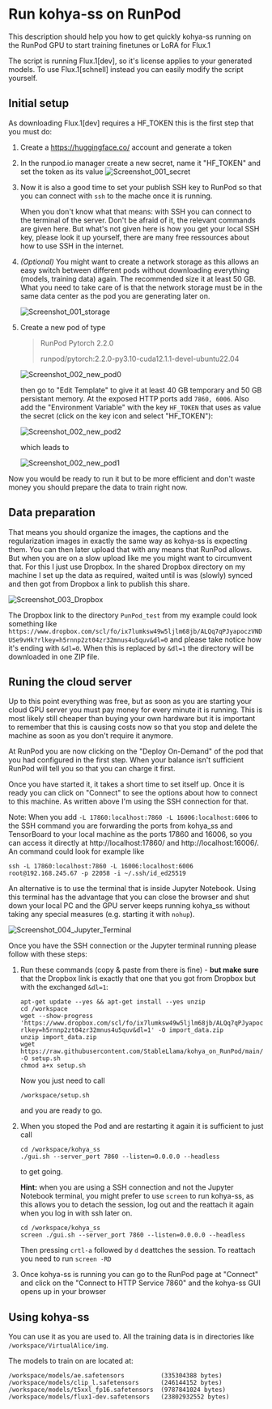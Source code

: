 # Run kohya-ss on RunPod

This description should help you how to get quickly kohya-ss running on the RunPod GPU
to start training finetunes or LoRA for Flux.1

The script is running Flux.1[dev], so it's license applies to your generated models.
To use Flux.1[schnell] instead you can easily modify the script yourself.

## Initial setup

As downloading Flux.1[dev] requires a HF_TOKEN this is the first step that you must do:

1. Create a https://huggingface.co/ account and generate a token
2. In the runpod.io manager create a new secret, name it "HF_TOKEN" and set the
   token as its value
   ![Screenshot_001_secret](images/Screenshot_001_secret.png)
3. Now it is also a good time to set your publish SSH key to RunPod so that you can
   connect with `ssh` to the mache once it is running.

   When you don't know what that means: with SSH you can connect to the terminal
   of the server. Don't be afraid of it, the relevant commands are given here.
   But what's not given here is how you get your local SSH key, please look it up
   yourself, there are many free ressources about how to use SSH in the internet.
4. *(Optional)* You might want to create a network storage as this allows an easy
   switch between different pods without downloading everything (models, training
   data) again. The recommended size it at least 50 GB. What you need to take care
   of is that the network storage must be in the same data center as the pod you are
   generating later on.

   ![Screenshot_001_storage](images/Screenshot_001_storage.png)
6. Create a new pod of type

   > RunPod Pytorch 2.2.0
   > 
   > runpod/pytorch:2.2.0-py3.10-cuda12.1.1-devel-ubuntu22.04

   ![Screenshot_002_new_pod0](images/Screenshot_002_new_pod0.png)
   
   then go to "Edit Template" to give it at least 40 GB temporary and 50 GB persistant memory.
   At the exposed HTTP ports add `7860, 6006`.
   Also add the "Environment Variable" with the key `HF_TOKEN` that uses as value the secret
   (click on the key icon and select "HF_TOKEN"):
   
   ![Screenshot_002_new_pod2](images/Screenshot_002_new_pod2.png)
   
   which leads to
   
   ![Screenshot_002_new_pod1](images/Screenshot_002_new_pod1.png)

Now you would be ready to run it but to be more efficient and don't waste money you should 
prepare the data to train right now.

## Data preparation

That means you should organize the images, the captions and the regularization images in exactly
the same way as kohya-ss is expecting them. You can then later upload that with any means that 
RunPod allows. But when you are on a slow upload like me you might want to circumvent that.
For this I just use Dropbox. In the shared Dropbox directory on my machine I set up the data
as required, waited until is was (slowly) synced and then got from Dropbox a link to publish
this share.

![Screenshot_003_Dropbox](images/Screenshot_003_Dropbox.png)

The Dropbox link to the directory `PunPod_test` from my example could look something like
`https://www.dropbox.com/scl/fo/ix7lumksw49w5ljlm68jb/ALQq7qPJyapoczVNDUSe9vHk?rlkey=h5rnnp2zt04zr32mnus4u5quv&dl=0`
and please take notice how it's ending with `&dl=0`. When this is replaced by `&dl=1` the
directory will be downloaded in one ZIP file.

## Runing the cloud server

Up to this point everything was free, but as soon as you are starting your cloud GPU server
you must pay money for every minute it is running. This is most likely still cheaper than
buying your own hardware but it is important to remember that this is causing costs now
so that you stop and delete the machine as soon as you don't require it anymore.

At RunPod you are now clicking on the "Deploy On-Demand" of the pod that you had configured
in the first step. When your balance isn't sufficient RunPod will tell you so that you
can charge it first.

Once you have started it, it takes a short time to set itself up. Once it is ready you
can click on "Connect" to see the options about how to connect to this machine.
As written above I'm using the SSH connection for that.

Note: When you add `-L 17860:localhost:7860 -L 16006:localhost:6006` to the SSH command
you are forwarding the ports from kohya_ss and TensorBoard to your local machine as
the ports 17860 and 16006, so you can access it directly at http://localhost:17860/ 
and http://localhost:16006/. An command could look for example like
```
ssh -L 17860:localhost:7860 -L 16006:localhost:6006 root@192.168.245.67 -p 22058 -i ~/.ssh/id_ed25519
```

An alternative is to use the terminal that is inside Jupyter Notebook. Using this terminal
has the advantage that you can close the browser and shut down your local PC and the
GPU server keeps running kohya_ss without taking any special measures (e.g. starting
it with `nohup`).

![Screenshot_004_Jupyter_Terminal](images/Screenshot_004_Jupyter_Terminal.png)

Once you have the SSH connection or the Jupyter terminal running please follow with these steps:

1. Run these commands (copy & paste from there is fine) - **but make sure** that the
   Dropbox link is exactly that one that you got from Dropbox but with the
   exchanged `&dl=1`:

   ```
   apt-get update --yes && apt-get install --yes unzip
   cd /workspace
   wget --show-progress  'https://www.dropbox.com/scl/fo/ix7lumksw49w5ljlm68jb/ALQq7qPJyapoczVNDUSe9vHk?rlkey=h5rnnp2zt04zr32mnus4u5quv&dl=1' -O import_data.zip
   unzip import_data.zip
   wget https://raw.githubusercontent.com/StableLlama/kohya_on_RunPod/main/setup.sh -O setup.sh
   chmod a+x setup.sh
   ```

   Now you just need to call
   ```
   /workspace/setup.sh
   ```
   and you are ready to go.
2. When you stoped the Pod and are restarting it again it is sufficient to just call
   ```
   cd /workspace/kohya_ss
   ./gui.sh --server_port 7860 --listen=0.0.0.0 --headless
   ```
   to get going.

   **Hint:** when you are using a SSH connection and not the Jupyter Notebook terminal, you might
   prefer to use `screen` to run kohya-ss, as this allows you to detach the session,
   log out and the reattach it again when you log in with ssh later on.
   ```
   cd /workspace/kohya_ss
   screen ./gui.sh --server_port 7860 --listen=0.0.0.0 --headless
   ```
   Then pressing `crtl-a` followed by `d` deattches the session. To reattach you need
   to run `screen -RD` 
4. Once kohya-ss is running you can go to the RunPod page at "Connect" and click on
   the "Connect to HTTP Service 7860" and the kohya-ss GUI opens up in your browser

## Using kohya-ss

You can use it as you are used to. All the training data is in directories like
`/workspace/VirtualAlice/img`.

The models to train on are located at:
```
/workspace/models/ae.safetensors          (335304388 bytes)
/workspace/models/clip_l.safetensors      (246144152 bytes)
/workspace/models/t5xxl_fp16.safetensors  (9787841024 bytes)
/workspace/models/flux1-dev.safetensors   (23802932552 bytes)
```
